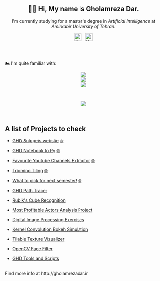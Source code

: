 <p align="center">
  <h2 align="center">🏴‍☠️ Hi, My name is  <b>Gholamreza Dar</b>. </h2>
  <div align="center">I'm currently studying for a master's degree in <i>Artificial Intelligence</i> at <i>Amirkabir University of Tehran</i>.</div>
</p>
<div align="center">
<a href="https://www.linkedin.com/in/gholamrezadar/"><img align="center" src="https://raw.githubusercontent.com/yushi1007/yushi1007/main/images/linkedin.svg" alt="Yu Shi | LinkedIn" width="24px"/></a>&nbsp;&nbsp;
<a href="https://instagram.com/gholamreza_dar"><img align="center" src="https://raw.githubusercontent.com/yushi1007/yushi1007/main/images/instagram.svg" alt="Yu Shi | Instagram" width="24px"/></a>
  </div>

</br></br>

🏍 I'm quite familiar with:
<!-- Language Card -->
<p align="center">
  <a href="https://skillicons.dev">
    <img src="https://skillicons.dev/icons?i=py,tensorflow,vscode" />
    </br>
    <img src="https://skillicons.dev/icons?i=html,css,js,ts,react,nextjs,tailwind" />
    </br>
    <img src="https://skillicons.dev/icons?i=ps,ae,pr,blender,unity" />
  </a>
</p>

</br>

<!---
🚗 And have dabbled in:
<p align="center">
  <a href="https://skillicons.dev">
    <img src="https://skillicons.dev/icons?i=c,cpp,cs,java" />
    </br>
    <img src="https://skillicons.dev/icons?i=rust,dart,flutter" />
  </br>
    <img src="https://skillicons.dev/icons?i=git,electron" />
  </a>
</p>
--->

<p align="center">
  
<!---
  <a href="https://github.com/anuraghazra/github-readme-stats">
    <img align="center" src="https://github-readme-stats.vercel.app/api?username=gholamrezadar&count_private=true&show_icons=true&theme=github_dark&include_all_commits=true&hide_border=true" />
  </a>  
--->
<!--   <a href="https://github.com/anuraghazra/github-readme-stats">
    <img align="center" src="https://github-readme-stats.vercel.app/api/top-langs/?username=gholamrezadar&theme=github_dark&hide_border=true&langs_count=10&layout=compact" />
  </a> -->
  <img src="https://gpvc.arturio.dev/gholamrezadar"/>
</p>



</br>

## A list of Projects to check
- [GHD Snippets website](https://github.com/Gholamrezadar/ghd-snippets-next) [🌐](http://ghd-snippets.vercel.app)
- [GHD Notebook to Py](https://github.com/Gholamrezadar/notebook-to-py/tree/main) [🌐](https://notebook-to-py.vercel.app/)
- [Favourite Youtube Channels Extractor](https://github.com/Gholamrezadar/favourite-youtube-channels-next) [🌐](https://ghdyt.vercel.app/)
- [Triomino Tiling](https://github.com/Gholamrezadar/Triomino-Tiling) [🌐](https://gholamrezadar.github.io/Triomino-Tiling/)
- [What to pick for next semester!](https://github.com/Gholamrezadar/wtp) [🌐](https://gholamrezadar.github.io/wtp/)

- [GHD Path Tracer](https://github.com/Gholamrezadar/GHD-Path-Tracer)
- [Rubik's Cube Recognition](https://github.com/Gholamrezadar/rubiks-cube-recognition)
- [Most Profitable Actors Analysis Project](https://github.com/Gholamrezadar/most-profitable-actors)
- [Digital Image Processing Exercises](https://github.com/Gholamrezadar/digital-image-processing-exercises)
- [Kernel Convolution Bokeh Simulation](https://github.com/Gholamrezadar/kernel-convolution-bokeh-simulation)
- [Tilable Texture Vizualizer](https://github.com/Gholamrezadar/tileable-texture-vizualizer)
- [OpenCV Face Filter](https://github.com/Gholamrezadar/snapchat-face-filter)
- [GHD Tools and Scripts](https://github.com/Gholamrezadar/ghd-tools)





</br>
Find more info at http://gholamrezadar.ir

<!--
**Gholamrezadar/gholamrezadar** is a ✨ _special_ ✨ repository because its `README.md` (this file) appears on your GitHub profile.

Here are some ideas to get you started:

- 🔭 I’m currently working on ...
- 🌱 I’m currently learning ...
- 👯 I’m looking to collaborate on ...
- 🤔 I’m looking for help with ...
- 💬 Ask me about ...
- 📫 How to reach me: ...
- 😄 Pronouns: ...
- ⚡ Fun fact: ...
-->
